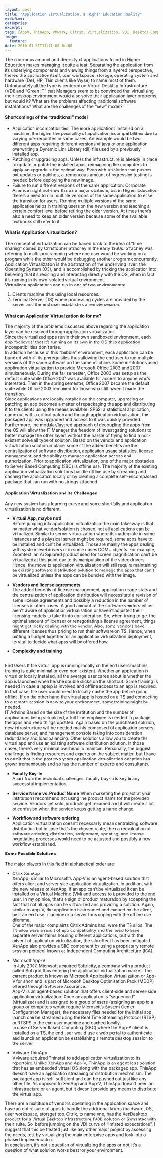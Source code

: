 ```yaml
---
layout: post
title: "Application Virtualization, a Higher Education Reality"
modified:
categories: 
excerpt:
tags: [AppV, ThinApp, VMware, Citrix, Virtualization, VDI, Desktop Computing, IT Higher Education, Reality]
image:
  feature:
date: 2010-01-31T17:41:00-04:00
---
```

The enormous amount and diversity of applications found in Higher Education makes managing it quite a feat. Separating the application from its underlying components and viewing things from a layered perspective, there’s the application itself, user workspace, storage, operating system and hardware (Dell, HP, Thin clients like Wyse) to name most of them. Unfortunately all the hype is centered on Virtual Desktop Infrastructure (VDI) and “Green IT” that Managers seem to be convinced that virtualizing their desktop environment would also solve their application layer problems, but would it?  What are the problems affecting traditional software installations? What are the challenges of the “new” model?

#### Shortcomings of the “traditional” model

* Application incompatibilities: The more applications installed on a machine, the higher the possibility of application incompatibilities due to varying pre-requisites in some cases. An example would be two different apps requiring different versions of java or one application overwriting a Dynamic Link Library (dll) file used by a previously installed app.
* Patching or upgrading apps: Unless the infrastructure is already in place to update or patch the installed apps, reimagining the computers to apply an upgrade is the optimal way. Even with a solution that pushes out updates or patches, a tremendous amount of regression testing is needed before deploying the new image.
* Failure to run different versions of the same application: Corporate America might not view this as a major obstacle, but in Higher Education there’s a need to run multiple versions of the same application to ease the transition for users. Running multiple versions of the same application helps in training users on the new version and reaching a certain comfort level before retiring the older version. At times there’s also a need to keep an older version because some of the available textbooks still refer to it.

#### What is Application Virtualization?

The concept of virtualization can be traced back to the idea of “time sharing” coined by Christopher Strachey in the early 1960s. Strachey was referring to multi-programming where one user would be working on a program while the other would be debugging another program concurrently. Application Virtualization is the abstraction of the underlying layer, the Operating System (OS), and is accomplished by tricking the application into believing that it’s residing and interacting directly with the OS, when in fact it’s running in its own isolated virtual environment.  
Virtualized applications can run in one of two environments:
1. Clients machine thus using local resources.
2. Terminal Server (TS) where processing cycles are provided by the server and the end user establishes a remote session.

#### What can Application Virtualization do for me?
The majority of the problems discussed above regarding the application layer can be resolved through application virtualization.   
Since the virtualized apps run in their own sandboxed environment, each app “believes” that it’s running on its own in the OS thus application incompatibilities don’t arise.   
In addition because of this “bubble” environment, each application can be bundled with all its prerequisites thus allowing the end user to run multiple versions of the same software on the same machine. Some institutions used application virtualization to provide Microsoft Office 2003 and 2007 simultaneously. During the fall semester, Office 2003 was setup as the default suite while Office 2007 was available for access to anyone who’s interested. Then in the spring semester, Office 2007 became the default suite while Office 2003 remained for those who still haven’t made the transition.   
Since applications are locally installed on the computer, upgrading or patching an app becomes a matter of repackaging the app and distributing it to the clients using the means available. SPSS, a statistical application, came out with a critical patch and through application virtualization, the packaged app was upgraded and access to it was quickly provided.  
Furthermore, the modular/layered approach of decoupling the apps from the OS will allow the IT Manager the freedom of investigating solutions to better manage the other layers without the hassle of trying to find a non-existent solve all type of solution. Based on the vendor and application virtualization solution in place, some of the added benefits are the centralization of software distribution, application usage statistics, license management, and the ability to manage application access and authorization. 
Prior to application virtualization, one of the major obstacles to Server Based Computing (SBC) is offline use. The majority of the existing application virtualization solutions handle offline use by streaming and caching the application locally or by creating a complete self-encompassed package that can run with no strings attached.

#### Application Virtualization and its Challenges
Any new system has a learning curve and some shortfalls and application virtualization is no different.   

* **Virtual App, maybe not!**    
Before jumping into application virtualization the main takeaway is that no matter what vendor/solution is chosen, not all applications can be virtualized. Similar to server virtualization where its inadequate in some instances and a physical server might be required, some apps have to be installed and can’t be virtualized. Those are mainly the apps dealing with system level drivers or in some cases COM+ objects. For example, Zoomtext, an Ai Squared product used for screen magnification can’t be virtualized at this point due to its manipulation of the video drivers. Hence, the move to application virtualization will still require maintaining an existing software distribution solution to manage the apps that can’t be virtualized unless the apps can be bundled with the image.  

* **Vendors and license agreements**    
The added benefits of license management, application usage stats and the centralization of application distribution will necessitate a revision of some license agreements and possibly a reduction in the number of licenses in other cases. A good amount of the software vendors either aren’t aware of application virtualization or haven’t adjusted their licensing models to take it into consideration. So, when trying to get the optimal amount of licenses or renegotiating a license agreement, things might get tricky dealing with the vendor. Also, some vendors have different licenses thus pricing to run their software on TS. Hence, when putting a budget together for an application virtualization deployment, its vital to decide what apps will be offered how.  

* **Complexity and training**  
<br>
End Users  
If the virtual app is running locally on the end users machine, training is quite minimal or even non-existent. Whether an application is virtual or locally installed, all the average user cares about is whether the app is launched when he/she double clicks on the shortcut. Some training is needed in case a laptop is involved and offline access to an app is required. In that case, the user would need to locally cache the app before going offline.
If on the other hand the virtual app is hosted on a TS and connecting to a remote session is new to your environment, some training might be needed.  
<br>
IT Admins  
Based on the size of the institution and the number of applications being virtualized, a full time employee is needed to package the apps and keep things updated. Again based on the purchased solution, new infrastructure will be needed mainly composed of application servers, database server, and management console taking into consideration redundancy and load balancing. Other solutions allow you to create the virtual app and use an existing software distribution solution. In those cases, there’s very minimal overhead to maintain. 
Personally, the biggest challenge is finding resources and experts on the subject matter, but I have to admit that in the past two years application virtualization adoption has grown tremendously and so has the number of experts and consultants.   

* **Faculty Buy-In**  
Apart from the technical challenges, faculty buy-in is key in any successful implementation.  

* **Service Name vs. Product Name**
When marketing the project at your institution I recommend not using the product name for the provided service. Vendors get sold, products get renamed and it will create a lot of confusion when the service keeps getting a name change.  

* **Workflow and software ordering**  
Application virtualization doesn’t necessarily mean centralizing software distribution but in case that’s the chosen route, then a reevaluation of software ordering, distribution, assignment, updating, and license negotiating processes would need to be adjusted and possibly a new workflow established.

**Some Possible Solutions**  
<br>
The major players in this field in alphabetical order are:

* Citrix XenApp  
XenApp, similar to Microsoft’s App-V is an agent-based solution that offers client and server side application virtualization. In addition, with the new release of XenApp, if an app can’t be virtualized it can be installed on a Virtual Machine (VM) and access to it provided to the end user. In my opinion, that’s a sign of product maturation by accepting the fact that not all apps can be virtualized and providing a solution. Again, similar to App-V, the application is streamed and cached on the client, be it an end user machine or a server thus coping with the offline use dilemma.   
One of the major complaints Citrix Admins had, were the TS silos. The TS silos were a result of app compatibility and the need to have separate server farms housing different applications, but with the advent of application virtualization, the silo effect has been mitigated.   
XenApp also provides a SBC component by using a proprietary remote session protocol known as Independent Computing Architecture (ICA).

* Microsoft App-V  
In July 2007, Microsoft acquired Softricity, a company with a product called Softgrid thus entering the application virtualization market. The current product is known as Microsoft Application Virtualization or App-V for short and is part of Microsoft Desktop Optimization Pack (MDOP) offered through Software Assurance.   
App-V is an agent-based solution that offers client-side and server-side application virtualization. Once an application is “sequenced” (virtualized) and is assigned to a group of users (assigning an app to a group of computers would require Microsoft’s System Center Configuration Manager), the necessary files needed for the initial app launch can be streamed using the Real Time Streaming Protocol (RTSP) or RTSPS to the end user machine and cached locally.   
In case of Server Based Computing (SBC) where the App-V client is installed on a TS, the end user would use a web portal to authenticate and launch an application be establishing a remote desktop session to the server.  

* VMware ThinApp  
VMware acquired Thinstall to add application virtualization to its repertoire.
Unlike XenApp and App-V, ThinApp is an agent-less solution that has an embedded virtual OS along with the packaged app. ThinApp doesn’t have an application streaming or distribution mechanism. The packaged app is self-sufficient and can be pushed out just like any other file. As opposed to XenApp and App-V, ThinApp doesn’t need an infrastructure or an agent, but it doesn’t provide any means to distribute the virtual app. 

There are a multitude of vendors operating in the application space and have an entire suite of apps to handle the additional layers (hardware, OS, user workspace, storage) too. Citrix, to name one, has the XenDesktop product for a Virtual Desktop Infrastructure (VDI) solution or Symantec with their suite. So, before jumping on the VDI curve of “inflated expectations”, I suggest that this be treated just like any other major project by assessing the needs, test by virtualizing the main enterprise apps and look into a phased implementation.  
In conclusion, it’s not a question of virtualizing the apps or not, it’s a question of what solution works best for your environment. 
